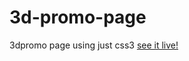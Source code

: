 # 3d-promo-page
3dpromo page using just css3 
[see it live!](http://erikasf.github.io/3d-promo-page.)
